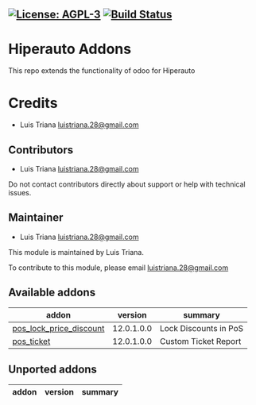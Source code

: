 [![License: AGPL-3](https://img.shields.io/badge/licence-AGPL--3-blue.svg)](http://www.gnu.org/licenses/agpl-3.0-standalone.html)
[![Build Status](https://travis-ci.org/luistriana28/chickengo.svg?branch=master)](https://travis-ci.org/luistriana28/chickengo)
------------------------
Hiperauto Addons
=========================

This repo extends the functionality of odoo for Hiperauto

Credits
=======

* Luis Triana <luistriana.28@gmail.com> 

Contributors
------------

* Luis Triana <luistriana.28@gmail.com>

Do not contact contributors directly about support or help with technical issues.

Maintainer
----------

* Luis Triana <luistriana.28@gmail.com>


This module is maintained by Luis Triana.

To contribute to this module, please email <luistriana.28@gmail.com>


[//]: # (addons)

Available addons
----------------
addon | version | summary
--- | --- | ---
[pos_lock_price_discount](pos_lock_price_discount/) | 12.0.1.0.0 | Lock Discounts in PoS
[pos_ticket](pos_ticket/) | 12.0.1.0.0 | Custom Ticket Report




Unported addons
----------------
addon | version | summary
--- | --- | ---
